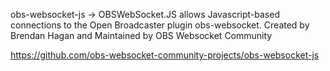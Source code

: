 obs-websocket-js  -> OBSWebSocket.JS allows Javascript-based connections to the Open Broadcaster plugin obs-websocket.
Created by Brendan Hagan and Maintained by OBS Websocket Community

https://github.com/obs-websocket-community-projects/obs-websocket-js
